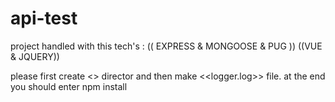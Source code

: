 # api-test

project handled with this tech's : (( EXPRESS & MONGOOSE & PUG )) ((VUE & JQUERY))


please first create <<log>> director and then make <<logger.log>> file. at the end you should enter npm install
